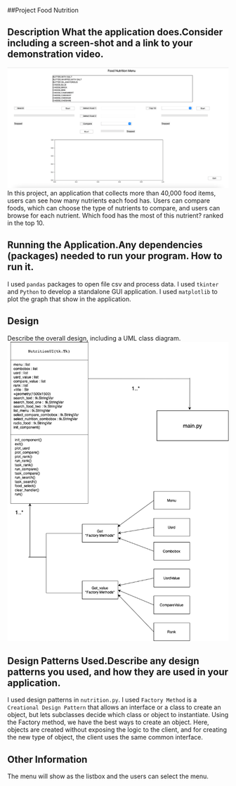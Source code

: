 ##Project Food Nutrition

## Description What the application does.Consider including a screen-shot and a link to your demonstration video.
![](Screen.png)
In this project, an application that collects more than 40,000 food items, users can see how many nutrients each food has. 
Users can compare foods, which can choose the type of nutrients to compare, and users can browse for each nutrient.
Which food has the most of this nutrient? ranked in the top 10.

## Running the Application.Any dependencies (packages) needed to run your program. How to run it.
I used `pandas` packages to open file csv and process data.
I used `tkinter` and `Python` to develop a standalone GUI application.
I used `matplotlib` to plot the graph that show in the application.

## Design
Describe the overall design, including a UML class diagram.
![](UML%20Food%20Nutritions.png)
 
## Design Patterns Used.Describe any design patterns you used, and how they are used in your application.
I used design patterns in `nutrition.py`. I used `Factory Method` is a `Creational Design Pattern` 
that allows an interface or a class to create an object, 
but lets subclasses decide which class or object to instantiate. Using the Factory method, 
we have the best ways to create an object. Here, objects are created without exposing the logic to the client, 
and for creating the new type of object, the client uses the same common interface.
 
## Other Information
The menu will show as the listbox and the users can select the menu.
